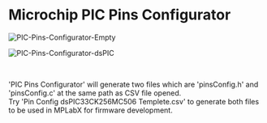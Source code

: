 # Microchip PIC Pins Configurator

![PIC-Pins-Configurator-Empty](https://github.com/user-attachments/assets/2912245e-120b-4bff-be78-b23041697c23)
<br/>

![PIC-Pins-Configurator-dsPIC](https://github.com/user-attachments/assets/8d2daa17-1ae8-497e-b039-4ee3cc9a2d2b)
<br/>

<br/>

'PIC Pins Configurator' will generate two files which are 'pinsConfig.h' and 'pinsConfig.c' at the same path as CSV file opened.
<br/>
Try 'Pin Config dsPIC33CK256MC506 Templete.csv' to generate both files to be used in MPLabX for firmware development.
<br/>

<br/>
